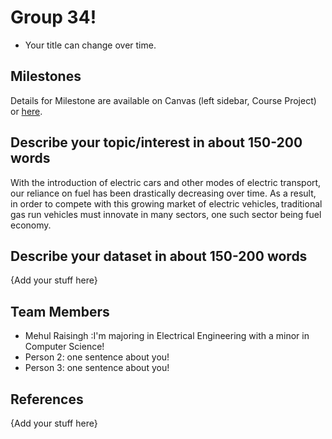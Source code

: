 # Group 34! 
- Your title can change over time.

## Milestones

Details for Milestone are available on Canvas (left sidebar, Course Project) or [here](https://firas.moosvi.com/courses/data301/project/milestone01.html).

## Describe your topic/interest in about 150-200 words

With the introduction of electric cars and other modes of electric transport, our reliance on fuel has been drastically decreasing over time. As a result, in order to compete with this growing market of electric vehicles, traditional gas run vehicles must innovate in many sectors, one such sector being fuel economy.   

## Describe your dataset in about 150-200 words

{Add your stuff here}

## Team Members

- Mehul Raisingh :I'm majoring in Electrical Engineering with a minor in Computer Science!
- Person 2: one sentence about you!
- Person 3: one sentence about you!

## References

{Add your stuff here}
